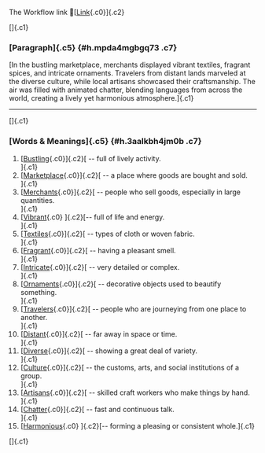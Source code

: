 The Workflow link
👏[[Link](https://www.google.com/url?q=http://www.google.com&sa=D&source=editors&ust=1760505967727704&usg=AOvVaw0hyZG-Ao4mHSls4CnuemX5){.c0}]{.c2}

[]{.c1}

### [Paragraph]{.c5} {#h.mpda4mgbgq73 .c7}

[In the bustling marketplace, merchants displayed vibrant textiles,
fragrant spices, and intricate ornaments. Travelers from distant lands
marveled at the diverse culture, while local artisans showcased their
craftsmanship. The air was filled with animated chatter, blending
languages from across the world, creating a lively yet harmonious
atmosphere.]{.c1}

------------------------------------------------------------------------

[]{.c1}

### [Words & Meanings]{.c5} {#h.3aalkbh4jm0b .c7}

1.  [[Bustling](https://www.google.com/url?q=http://www.google.com&sa=D&source=editors&ust=1760505967729006&usg=AOvVaw1jRJaLuqCcITIJ-GJaQidi){.c0}]{.c2}[ --
    full of lively activity.\
    ]{.c1}
2.  [[Marketplace](https://www.google.com/url?q=http://www.google.com&sa=D&source=editors&ust=1760505967729241&usg=AOvVaw0R62Z99y6o7y1U74kMvfYf){.c0}]{.c2}[ --
    a place where goods are bought and sold.\
    ]{.c1}
3.  [[Merchants](https://www.google.com/url?q=http://www.google.com&sa=D&source=editors&ust=1760505967729561&usg=AOvVaw3RiKBHDRw1mOrq80VbAhOS){.c0}]{.c2}[ --
    people who sell goods, especially in large quantities.\
    ]{.c1}
4.  [[Vibrant](https://www.google.com/url?q=http://www.google.com&sa=D&source=editors&ust=1760505967729910&usg=AOvVaw2GbvO4jndTSUjXPocqhJwJ){.c0}
    ]{.c2}[-- full of life and energy.\
    ]{.c1}
5.  [[Textiles](https://www.google.com/url?q=http://www.google.com&sa=D&source=editors&ust=1760505967730174&usg=AOvVaw0fyBcqVoddOzTlegL1J4Cp){.c0}]{.c2}[ --
    types of cloth or woven fabric.\
    ]{.c1}
6.  [[Fragrant](https://www.google.com/url?q=http://www.google.com&sa=D&source=editors&ust=1760505967730419&usg=AOvVaw0fAX4s4YTrefE3gkaw3KmS){.c0}]{.c2}[ --
    having a pleasant smell.\
    ]{.c1}
7.  [[Intricate](https://www.google.com/url?q=http://www.google.com&sa=D&source=editors&ust=1760505967730615&usg=AOvVaw0NrOvXt8cx6WdakW-NVwxy){.c0}]{.c2}[ --
    very detailed or complex.\
    ]{.c1}
8.  [[Ornaments](https://www.google.com/url?q=http://www.google.com&sa=D&source=editors&ust=1760505967730806&usg=AOvVaw0o0uExxJ3sHOBMiL9SuFAo){.c0}]{.c2}[ --
    decorative objects used to beautify something.\
    ]{.c1}
9.  [[Travelers](https://www.google.com/url?q=http://www.google.com&sa=D&source=editors&ust=1760505967731020&usg=AOvVaw2VC3roDKZ_Nl_Kfpo8sfFg){.c0}]{.c2}[ --
    people who are journeying from one place to another.\
    ]{.c1}
10. [[Distant](https://www.google.com/url?q=http://www.google.com&sa=D&source=editors&ust=1760505967731293&usg=AOvVaw3fKaQaRW0Hq19c0_x6JtE_){.c0}]{.c2}[ --
    far away in space or time.\
    ]{.c1}
11. [[Diverse](https://www.google.com/url?q=http://www.google.com&sa=D&source=editors&ust=1760505967731508&usg=AOvVaw3aH0uzPZj0ANLWIa2gFJfP){.c0}]{.c2}[ --
    showing a great deal of variety.\
    ]{.c1}
12. [[Culture](https://www.google.com/url?q=http://www.google.com&sa=D&source=editors&ust=1760505967731737&usg=AOvVaw0gf85Ua2vVA1EiiLwL7kwJ){.c0}]{.c2}[ --
    the customs, arts, and social institutions of a group.\
    ]{.c1}
13. [[Artisans](https://www.google.com/url?q=http://www.google.com&sa=D&source=editors&ust=1760505967732078&usg=AOvVaw0RVZRMvr1wPO-S-hovifJU){.c0}]{.c2}[ --
    skilled craft workers who make things by hand.\
    ]{.c1}
14. [[Chatter](https://www.google.com/url?q=http://www.google.com&sa=D&source=editors&ust=1760505967732316&usg=AOvVaw1RMbmGdqUZwluFOGb-Omnn){.c0}]{.c2}[ --
    fast and continuous talk.\
    ]{.c1}
15. [[Harmonious](https://www.google.com/url?q=http://www.google.com&sa=D&source=editors&ust=1760505967732528&usg=AOvVaw0JXTjqsuppiU4UvupxgMaO){.c0}
    ]{.c2}[-- forming a pleasing or consistent whole.]{.c1}

[]{.c1}
